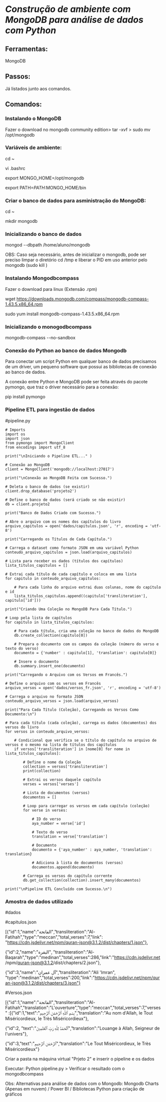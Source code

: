 # ***Construção de ambiente com MongoDB para análise de dados com Python***


## Ferramentas:
MongoDB


## Passos:

Já listados junto aos comandos.

## Comandos:

### Instalando o MongoDB

Fazer o download no mongodb community edition> tar -xvf <nome download> > sudo mv <nome do arquivo de download descompactado> /opt/mongodb

### Variáveis de ambiente:

cd ~

vi .bashrc

export MONGO_HOME=/opt/mongodb

export PATH=$PATH:$MONGO_HOME/bin

### Criar o banco de dados para asministração do MongoDB:

cd ~

mkdir mongodb

### Inicializando o banco de dados

mongod --dbpath /home/aluno/mongodb

OBS: Caso seja necessário, antes de inicializar o mongodb, pode ser preciso limpar o diretório cd /tmp e liberar o PID em uso anterior pelo mongodb (sudo kill <PID>)



### Instalando Mongodbcompass

Fazer o download para linux (Extensão .rpm)

wget https://downloads.mongodb.com/compass/mongodb-compass-1.43.5.x86_64.rpm

sudo yum install mongodb-compass-1.43.5.x86_64.rpm

### Inicializando o monogodbcompass

mongodb-compass --no-sandbox

### Conexão do Python ao banco de dados Mongodb

Para conectar um script Python em qualquer banco de dados precisamos de um driver, um pequeno software que possui as bibliotecas de conexão ao banco de dados. 

A conexão entre Python e MongoDB pode ser feita através do pacote pymongo, que traz o driver necessário para a conexão:

pip install pymongo

### Pipeline ETL para ingestão de dados
#pipeline.py

```
# Imports
import os
import json
from pymongo import MongoClient
from encodings import utf_8

print("\nIniciando o Pipeline ETL..." )

# Conexão ao MongoDB
client = MongoClient('mongodb://localhost:27017')

print("\nConexão ao MongoDB Feita com Sucesso.")

# Deleta o banco de dados (se existir)
client.drop_database('projeto2')

# Define o banco de dados (será criado se não existir)
db = client.projeto2

print("Banco de Dados Criado com Sucesso.")

# Abre o arquivo com os nomes dos capítulos do livro
arquivo_capitulos = open('dados/capitulos.json', 'r', encoding = 'utf-8')

print("Carregando os Títulos de Cada Capítulo.")

# Carrega o dataset como formato JSON em uma variável Python
conteudo_arquivo_capitulos = json.load(arquivo_capitulos)

# Lista para receber os dados (títulos dos capítulos)
lista_titulos_capitulos = []

# Extrai cada título de cada capítulo e coloca em uma lista
for capitulo in conteudo_arquivo_capitulos:

    # Para cada linha do arquivo extrai duas colunas, nome do capítulo e id
    lista_titulos_capitulos.append((capitulo['transliteration'], capitulo['id']))

print("Criando Uma Coleção no MongoDB Para Cada Título.")

# Loop pela lista de capítulos
for capitulo in lista_titulos_capitulos:

    # Para cada título, cria uma coleção no banco de dados do MongoDB
    db.create_collection(capitulo[0])

    # Prepara o documento com os campos da coleção (número do verso e texto do verso)
    documento = {'number' : capitulo[1], 'translation': capitulo[0]}

    # Insere o documento
    db.summary.insert_one(documento)

print("Carregando o Arquivo com os Versos em Francês.")

# Define o arquivo com os versos em Francês
arquivo_versos = open('dados/versos_fr.json', 'r', encoding = 'utf-8')

# Carrega o arquivo no formato JSON
conteudo_arquivo_versos = json.load(arquivo_versos)

print("Para Cada Título (Coleção), Carregando os Versos Como Documento:\n")

# Para cada título (cada coleção), carrega os dados (documentos) dos versos do livro
for versos in conteudo_arquivo_versos:

    # Condicional que verifica se o título do capítulo no arquivo de versos é o mesmo na lista de títulos dos capítulos
    if versos['transliteration'] in [nome[0] for nome in lista_titulos_capitulos]:

        # Define o nome da Coleção
        collection = versos['transliteration']
        print(collection)

        # Extrai os versos daquele capítulo
        verses = versos['verses']

        # Lista de documentos (versos)
        documentos = []

        # Loop para carregar os versos em cada capítulo (coleção)
        for verse in verses:

            # ID do verso
            aya_number = verse['id']

            # Texto do verso
            translation = verse['translation']

            # Documento
            documento = {'aya_number' : aya_number, 'translation': translation}

            # Adiciona à lista de documentos (versos)
            documentos.append(documento)

        # Carrega os versos do capítulo corrente
        db.get_collection(collection).insert_many(documentos)

print("\nPipeline ETL Concluído com Sucesso.\n")
```

### Amostra de dados utilizado

#dados

#capitulos.json

[{"id":1,"name":"الفاتحة","transliteration":"Al-Fatihah","type":"meccan","total_verses":7,"link":
"https://cdn.jsdelivr.net/npm/quran-json@3.1.2/dist/chapters/1.json"},

{"id":2,"name":"البقرة",
"transliteration":"Al-Baqarah","type":"medinan","total_verses":286,"link":"https://cdn.jsdelivr.net
/npm/quran-json@3.1.2/dist/chapters/2.json"},

{"id":3,"name":"آل عمران","transliteration":"Ali 'Imran",
"type":"medinan","total_verses":200,"link":"https://cdn.jsdelivr.net/npm/quran-json@3.1.2/dist/chapters/3.json"}



#Versos.json

[{"id":1,"name":"الفاتحة","transliteration":"Al-Fatihah","translation":"L'ouverture","type":"meccan","total_verses":7,"verses"
:[{"id":1,"text":"بِسۡمِ ٱللَّهِ ٱلرَّحۡمَٰنِ ٱلرَّحِيمِ","translation":"Au nom d'Allah, le Tout Miséricordieux, le Très Miséricordieux"},

{"id":2,
"text":"ٱلۡحَمۡدُ لِلَّهِ رَبِّ ٱلۡعَٰلَمِينَ","translation":"Louange à Allah, Seigneur de l'univers"},

{"id":3,"text":"ٱلرَّحۡمَٰنِ ٱلرَّحِيمِ","translation":"Le
Tout Miséricordieux, le Très Miséricordieux"}



Criar a pasta na máquina virtual "Prjeto 2" e inserir o pipeline e os dados 

Executar: Python pipeline.py > Verificar o resultado com o mongodbcompass

Obs: Alternativas para análise de dados com o Mongodb: Mongodb Charts (Apenas em nuvem) / Power BI / Bibliotecas Python para criação de gráficos
